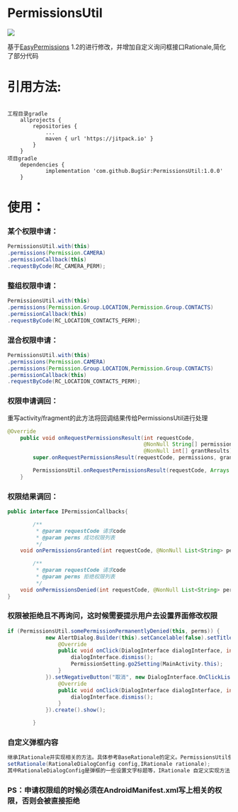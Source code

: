 # PermissionsUtil
[![](https://www.jitpack.io/v/BugSir/PermissionsUtil.svg)](https://www.jitpack.io/#BugSir/PermissionsUtil)

基于[EasyPermissions](https://github.com/googlesamples/easypermissions) 1.2的进行修改，并增加自定义询问框接口Rationale,简化了部分代码

# 引用方法:<br/>
<pre><code>
工程目录gradle
	allprojects {
		repositories {
			...
			maven { url 'https://jitpack.io' }
		}
	}
项目gradle
	dependencies {
	        implementation 'com.github.BugSir:PermissionsUtil:1.0.0'
	}
</code></pre>
# 使用：<br/>
### 某个权限申请：
``` java
PermissionsUtil.with(this)
.permissions(Permission.CAMERA)
.permissionCallback(this)
.requestByCode(RC_CAMERA_PERM);
```
### 整组权限申请：
``` java
PermissionsUtil.with(this)
.permissions(Permission.Group.LOCATION,Permission.Group.CONTACTS)
.permissionCallback(this)
.requestByCode(RC_LOCATION_CONTACTS_PERM);
```
### 混合权限申请：
```java
PermissionsUtil.with(this)
.permissions(Permission.CAMERA)
.permissions(Permission.Group.LOCATION,Permission.Group.CONTACTS)
.permissionCallback(this)
.requestByCode(RC_LOCATION_CONTACTS_PERM);
```
### 权限申请调回：
重写activity/fragment的此方法将回调结果传给PermissionsUtil进行处理
``` java
@Override
    public void onRequestPermissionsResult(int requestCode,
                                           @NonNull String[] permissions,
                                           @NonNull int[] grantResults) {
        super.onRequestPermissionsResult(requestCode, permissions, grantResults);

        PermissionsUtil.onRequestPermissionsResult(requestCode, Arrays.asList(permissions), grantResults, this);
    }
```
### 权限结果调回：
```java
public interface IPermissionCallbacks{

        /**
         * @param requestCode 请求code
         * @param perms 成功权限列表
         */
    void onPermissionsGranted(int requestCode, @NonNull List<String> perms);

        /**
         * @param requestCode 请求code
         * @param perms 拒绝权限列表
         */
    void onPermissionsDenied(int requestCode, @NonNull List<String> perms);
}
```
### 权限被拒绝且不再询问，这时候需要提示用户去设置界面修改权限
```java
if (PermissionsUtil.somePermissionPermanentlyDenied(this, perms)) {
            new AlertDialog.Builder(this).setCancelable(false).setTitle("权限申请提示").setMessage("当前应用缺少必要权限，该功能暂时无法使用。如若需要，请允许权限申请授权。").setPositiveButton("去设置", new DialogInterface.OnClickListener() {
                @Override
                public void onClick(DialogInterface dialogInterface, int i) {
                    dialogInterface.dismiss();
                    PermissionSetting.go2Setting(MainActivity.this);
                }
            }).setNegativeButton("取消", new DialogInterface.OnClickListener() {
                @Override
                public void onClick(DialogInterface dialogInterface, int i) {
                    dialogInterface.dismiss();
                }
            }).create().show();

        }
```
### 自定义弹框内容
```java 
继承IRationale并实现相关的方法。具体参考BaseRationale的定义。PermissionsUtil使用：
setRationale(RationaleDialogConfig config,IRationale rationale);
其中RationaleDialogConfig是弹框的一些设置文字标题等，IRationale 自定义实现方法（两个参数不是必填）
```
### PS：申请权限组的时候必须在AndroidManifest.xml写上相关的权限，否则会被直接拒绝
